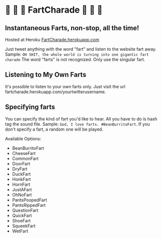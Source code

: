 # :poop: :poop: :poop: FartCharade :poop: :poop: :poop:

## Instantaneous Farts, non-stop, all the time!
Hosted at Heroku [FartCharade.herokuapp.com](http://fartcharade.herokuapp.com)

Just tweet anything with the word "fart" and listen to the website fart away. Sample: `OH SHIT, the whole world is turning into one gigantic fart charade`
The word "farts" is not recognized. Only use the singular fart.

## Listening to My Own Farts
It's possible to listen to your own farts only. Just visit the url fartcharade.herokuapp.com/yourtwitterusername.

## Specifying farts
You can specify the kind of fart you'd like to hear. All you have to do is hash tag the sound file. Sample: `God, I love farts. #BeanBurritoFart`. If you don't specify a fart, a random one will be played.

Available Options:
* BeanBurritoFart
* CheeseFart
* CommonFart
* DoorFart
* DryFart
* DuckFart
* HonkFart
* HornFart
* JustAFart
* OhNoFart
* PantsPoopedFart
* PantsRippedFart
* QuestionFart
* QuickFart
* ShoeFart
* SqueekFart
* WetFart
